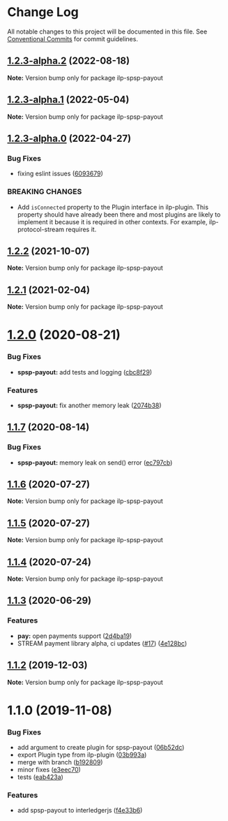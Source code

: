 # Change Log

All notable changes to this project will be documented in this file.
See [Conventional Commits](https://conventionalcommits.org) for commit guidelines.

## [1.2.3-alpha.2](https://github.com/interledgerjs/interledgerjs/compare/ilp-spsp-payout@1.2.3-alpha.1...ilp-spsp-payout@1.2.3-alpha.2) (2022-08-18)

**Note:** Version bump only for package ilp-spsp-payout





## [1.2.3-alpha.1](https://github.com/interledgerjs/interledgerjs/compare/ilp-spsp-payout@1.2.3-alpha.0...ilp-spsp-payout@1.2.3-alpha.1) (2022-05-04)

**Note:** Version bump only for package ilp-spsp-payout





## [1.2.3-alpha.0](https://github.com/interledgerjs/interledgerjs/compare/ilp-spsp-payout@1.2.2...ilp-spsp-payout@1.2.3-alpha.0) (2022-04-27)


### Bug Fixes

* fixing eslint issues ([6093679](https://github.com/interledgerjs/interledgerjs/commit/6093679060d9f27911e2fd3f0dbbf15ebae6f538))


### BREAKING CHANGES

* Add `isConnected` property to the Plugin interface in ilp-plugin. This property should have already been there and most plugins are likely to implement it because it is required in other contexts. For example, ilp-protocol-stream requires it.





## [1.2.2](https://github.com/interledgerjs/interledgerjs/compare/ilp-spsp-payout@1.2.1...ilp-spsp-payout@1.2.2) (2021-10-07)

**Note:** Version bump only for package ilp-spsp-payout

## [1.2.1](https://github.com/interledgerjs/interledgerjs/compare/ilp-spsp-payout@1.2.0...ilp-spsp-payout@1.2.1) (2021-02-04)

**Note:** Version bump only for package ilp-spsp-payout

# [1.2.0](https://github.com/interledgerjs/interledgerjs/compare/ilp-spsp-payout@1.1.7...ilp-spsp-payout@1.2.0) (2020-08-21)

### Bug Fixes

- **spsp-payout:** add tests and logging ([cbc8f29](https://github.com/interledgerjs/interledgerjs/commit/cbc8f29e4220d1e19d319ac7ebb57b85a4f73876))

### Features

- **spsp-payout:** fix another memory leak ([2074b38](https://github.com/interledgerjs/interledgerjs/commit/2074b38842ad0fcb149aa2edc441fb30daa68308))

## [1.1.7](https://github.com/interledgerjs/interledgerjs/compare/ilp-spsp-payout@1.1.6...ilp-spsp-payout@1.1.7) (2020-08-14)

### Bug Fixes

- **spsp-payout:** memory leak on send() error ([ec797cb](https://github.com/interledgerjs/interledgerjs/commit/ec797cb7cfea649f158637ad4393fa5da3fc7be3))

## [1.1.6](https://github.com/interledgerjs/interledgerjs/compare/ilp-spsp-payout@1.1.5...ilp-spsp-payout@1.1.6) (2020-07-27)

**Note:** Version bump only for package ilp-spsp-payout

## [1.1.5](https://github.com/interledgerjs/interledgerjs/compare/ilp-spsp-payout@1.1.4...ilp-spsp-payout@1.1.5) (2020-07-27)

**Note:** Version bump only for package ilp-spsp-payout

## [1.1.4](https://github.com/interledgerjs/interledgerjs/compare/ilp-spsp-payout@1.1.3...ilp-spsp-payout@1.1.4) (2020-07-24)

**Note:** Version bump only for package ilp-spsp-payout

## [1.1.3](https://github.com/interledgerjs/interledgerjs/compare/ilp-spsp-payout@1.1.2...ilp-spsp-payout@1.1.3) (2020-06-29)

### Features

- **pay:** open payments support ([2d4ba19](https://github.com/interledgerjs/interledgerjs/commit/2d4ba19275b444e46845a9114537b624d939f5ae))
- STREAM payment library alpha, ci updates ([#17](https://github.com/interledgerjs/interledgerjs/issues/17)) ([4e128bc](https://github.com/interledgerjs/interledgerjs/commit/4e128bcee372144c1324a73e8b51223a0b133f2e))

## [1.1.2](https://github.com/interledgerjs/interledgerjs/compare/ilp-spsp-payout@1.1.1...ilp-spsp-payout@1.1.2) (2019-12-03)

**Note:** Version bump only for package ilp-spsp-payout

# 1.1.0 (2019-11-08)

### Bug Fixes

- add argument to create plugin for spsp-payout ([06b52dc](https://github.com/interledgerjs/interledgerjs/commit/06b52dc))
- export Plugin type from ilp-plugin ([03b993a](https://github.com/interledgerjs/interledgerjs/commit/03b993a))
- merge with branch ([b192809](https://github.com/interledgerjs/interledgerjs/commit/b192809))
- minor fixes ([e3eec70](https://github.com/interledgerjs/interledgerjs/commit/e3eec70))
- tests ([eab423a](https://github.com/interledgerjs/interledgerjs/commit/eab423a))

### Features

- add spsp-payout to interledgerjs ([f4e33b6](https://github.com/interledgerjs/interledgerjs/commit/f4e33b6))
